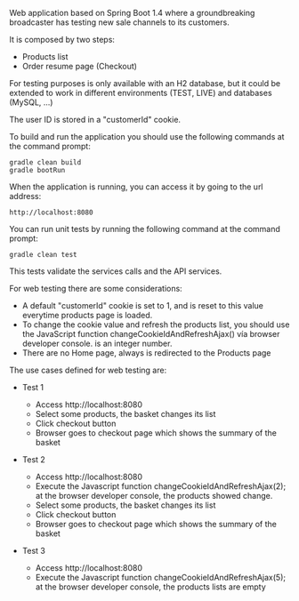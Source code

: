 Web application based on Spring Boot 1.4  where a groundbreaking broadcaster has testing new sale channels to its customers.


It is composed by two steps:
 * Products list
 * Order resume page (Checkout)

For testing purposes is only available with an H2 database, but it could be extended to work in different environments (TEST, LIVE) and databases (MySQL, ...)

The user ID is stored in a "customerId" cookie.

To build and run the application you should use the following commands at the command prompt:
```
gradle clean build
gradle bootRun
```

When the application is running, you can access it by going to the url address:
```
http://localhost:8080
```

You can run unit tests by running the following command at the command prompt:
```
gradle clean test
```

This tests validate the services calls and the API services.

For web testing there are some considerations:
 * A default "customerId" cookie is set to 1, and is reset to this value everytime products page is loaded.
 * To change the cookie value and refresh the products list, you should use the JavaScript function changeCookieIdAndRefreshAjax(<ID>) vía browser developer console. <ID> is an integer number.
 * There are no Home page, always is redirected to the Products page


The use cases defined for web testing are:
 * Test 1
 	* Access http://localhost:8080
 	* Select some products, the basket changes its list
 	* Click checkout button
 	* Browser goes to checkout page which shows the summary of the basket

 * Test 2
 	* Access http://localhost:8080
	* Execute the Javascript function changeCookieIdAndRefreshAjax(2); at the browser developer console, the products showed change.
 	* Select some products, the basket changes its list
 	* Click checkout button
 	* Browser goes to checkout page which shows the summary of the basket

 * Test 3
 	* Access http://localhost:8080
 	* Execute the Javascript function changeCookieIdAndRefreshAjax(5); at the browser developer console, the products lists are empty
